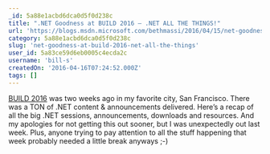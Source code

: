 ```yaml
---
_id: 5a88e1acbd6dca0d5f0d238c
title: ".NET Goodness at BUILD 2016 – .NET ALL THE THINGS!"
url: 'https://blogs.msdn.microsoft.com/bethmassi/2016/04/15/net-goodness-at-build-2016-net-all-the-things/'
category: 5a88e1acbd6dca0d5f0d238c
slug: 'net-goodness-at-build-2016-net-all-the-things'
user_id: 5a83ce59d6eb0005c4ecda2c
username: 'bill-s'
createdOn: '2016-04-16T07:24:52.000Z'
tags: []
---
```


<a href="http://build.microsoft.com/" target="_blank">BUILD 2016</a> was two weeks ago in my favorite city, San Francisco. There was a TON of .NET content &amp; announcements delivered. Here’s a recap of all the big .NET sessions, announcements, downloads and resources. And my apologies for not getting this out sooner, but I was unexpectedly out last week. Plus, anyone trying to pay attention to all the stuff happening that week probably needed a little break anyways ;-)
